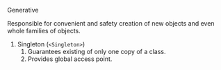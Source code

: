 Generative

Responsible for convenient and safety creation of new objects and even whole families of objects.

1. Singleton (`<Singleton>`)
    1. Guarantees existing of only one copy of a class.
    2. Provides global access point.
